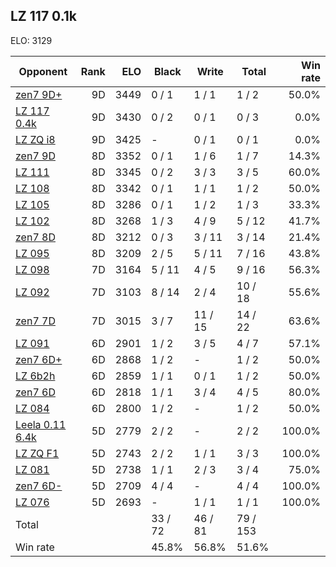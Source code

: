## LZ 117 0.1k ##

ELO: 3129

Opponent | Rank | ELO | Black | Write | Total | Win rate
---------|-----:|----:|-------|-------|-------|-------:
[zen7 9D+](zen7%209D+.md) | 9D | 3449 | 0 / 1 | 1 / 1 | 1 / 2 | 50.0%
[LZ 117 0.4k](LZ%20117%200.4k.md) | 9D | 3430 | 0 / 2 | 0 / 1 | 0 / 3 | 0.0%
[LZ ZQ i8](LZ%20ZQ%20i8.md) | 9D | 3425 | - | 0 / 1 | 0 / 1 | 0.0%
[zen7 9D](zen7%209D.md) | 8D | 3352 | 0 / 1 | 1 / 6 | 1 / 7 | 14.3%
[LZ 111](LZ%20111.md) | 8D | 3345 | 0 / 2 | 3 / 3 | 3 / 5 | 60.0%
[LZ 108](LZ%20108.md) | 8D | 3342 | 0 / 1 | 1 / 1 | 1 / 2 | 50.0%
[LZ 105](LZ%20105.md) | 8D | 3286 | 0 / 1 | 1 / 2 | 1 / 3 | 33.3%
[LZ 102](LZ%20102.md) | 8D | 3268 | 1 / 3 | 4 / 9 | 5 / 12 | 41.7%
[zen7 8D](zen7%208D.md) | 8D | 3212 | 0 / 3 | 3 / 11 | 3 / 14 | 21.4%
[LZ 095](LZ%20095.md) | 8D | 3209 | 2 / 5 | 5 / 11 | 7 / 16 | 43.8%
[LZ 098](LZ%20098.md) | 7D | 3164 | 5 / 11 | 4 / 5 | 9 / 16 | 56.3%
[LZ 092](LZ%20092.md) | 7D | 3103 | 8 / 14 | 2 / 4 | 10 / 18 | 55.6%
[zen7 7D](zen7%207D.md) | 7D | 3015 | 3 / 7 | 11 / 15 | 14 / 22 | 63.6%
[LZ 091](LZ%20091.md) | 6D | 2901 | 1 / 2 | 3 / 5 | 4 / 7 | 57.1%
[zen7 6D+](zen7%206D+.md) | 6D | 2868 | 1 / 2 | - | 1 / 2 | 50.0%
[LZ 6b2h](LZ%206b2h.md) | 6D | 2859 | 1 / 1 | 0 / 1 | 1 / 2 | 50.0%
[zen7 6D](zen7%206D.md) | 6D | 2818 | 1 / 1 | 3 / 4 | 4 / 5 | 80.0%
[LZ 084](LZ%20084.md) | 6D | 2800 | 1 / 2 | - | 1 / 2 | 50.0%
[Leela 0.11 6.4k](Leela%200.11%206.4k.md) | 5D | 2779 | 2 / 2 | - | 2 / 2 | 100.0%
[LZ ZQ F1](LZ%20ZQ%20F1.md) | 5D | 2743 | 2 / 2 | 1 / 1 | 3 / 3 | 100.0%
[LZ 081](LZ%20081.md) | 5D | 2738 | 1 / 1 | 2 / 3 | 3 / 4 | 75.0%
[zen7 6D-](zen7%206D-.md) | 5D | 2709 | 4 / 4 | - | 4 / 4 | 100.0%
[LZ 076](LZ%20076.md) | 5D | 2693 | - | 1 / 1 | 1 / 1 | 100.0%
Total | | | 33 / 72 | 46 / 81 | 79 / 153 | 
Win rate| | | 45.8% | 56.8% | 51.6% | 
